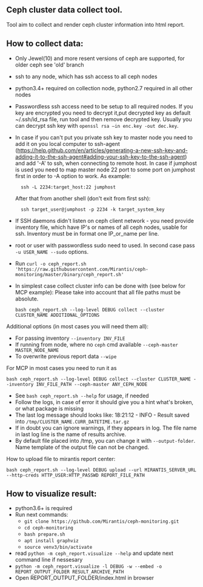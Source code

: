 Ceph cluster data collect tool.
-------------------------------

Tool aim to collect and render ceph cluster information into html report.


How to collect data:
--------------------

* Only Jewel(10) and more resent versions of ceph are supported, for older ceph see 'old' branch
* ssh to any node, which has ssh access to all ceph nodes
* python3.4+ required on collection node, python2.7 required in all other nodes
* Passwordless ssh access need to be setup to all required nodes. If you key are encrypted you need to
  decrypt it,put decrypted key as default ~/.ssh/id_rsa file, run tool and then remove decrypted key.
  Usually you can decrypt ssh key with `openssl rsa –in enc.key -out dec.key`.
* In case if you can't put you private ssh key to master node you need to add it on you local computer to
  ssh-agent (https://help.github.com/en/articles/generating-a-new-ssh-key-and-adding-it-to-the-ssh-agent#adding-your-ssh-key-to-the-ssh-agent) and add '-A' to ssh, when connecting to remote host. In case if
  jumphost is used you need to map master node 22 port to some port on jumphost first in order to -A
  option to work. As example:

        ssh -L 2234:target_host:22 jumphost
  
  After that from another shell (don't exit from first ssh):
  
        ssh target_user@jumphost -p 2234 -k target_system_key

* If SSH daemons didn't listen on ceph client network - you need provide inventory file, which have IP's or names
  of all ceph nodes, usable for ssh. Inventory must be in format one IP_or_name per line.
* root or user with passwordless sudo need to used. In second case pass `-u USER_NAME --sudo` options.
* Run `curl -o ceph_report.sh 'https://raw.githubusercontent.com/Mirantis/ceph-monitoring/master/binary/ceph_report.sh'`

* In simplest case collect cluster info can be done with (see below for MCP example):
  Please take into account that all file paths must be absolute.

    `bash ceph_report.sh --log-level DEBUG collect --cluster CLUSTER_NAME ADDITIONAL_OPTIONS`

Additional options (in most cases you will need them all):
- For passing inventory `--inventory INV_FILE`
- If running from node, where no `ceph` cmd available `--ceph-master MASTER_NODE_NAME`
- To overwrite previous report data `--wipe`

For MCP in most cases you need to run it as

    bash ceph_report.sh --log-level DEBUG collect --cluster CLUSTER_NAME --inventory INV_FILE_PATH --ceph-master ANY_CEPH_NODE

* See `bash ceph_report.sh --help` for usage, if needed
* Follow the logs, in case of error it should give you a hint what's broken, or what package is missing
* The last log message should looks like:
  18:21:12 - INFO - Result saved into `/tmp/CLUSTER_NAME.CURR_DATETIME.tar.gz`
* If in doubt you can ignore warnings, if they appears in log. The file name in last log line is the name of results archive.
* By default file placed into /tmp, you can change it with `--output-folder`.
  Name template of the output file can not be changed.


How to upload file to mirantis report center:

    bash ceph_report.sh --log-level DEBUG upload --url MIRANTIS_SERVER_URL --http-creds HTTP_USER:HTTP_PASSWD REPORT_FILE_PATH


How to visualize result:
------------------------

* python3.6+ is required
* Run next commands:
    - `git clone https://github.com/Mirantis/ceph-monitoring.git`
    - `cd ceph-monitoring`
    - `bash prepare.sh`
    - `apt install graphviz`
    - `source venv3/bin/activate`
* read `python -m ceph_report.visualize --help` and update next command line if nessesary
* `python -m ceph_report.visualize -l DEBUG -w --embed -o REPORT_OUTPUT_FOLDER RESULT_ARCHIVE_PATH`
* Open REPORT_OUTPUT_FOLDER/index.html in browser
